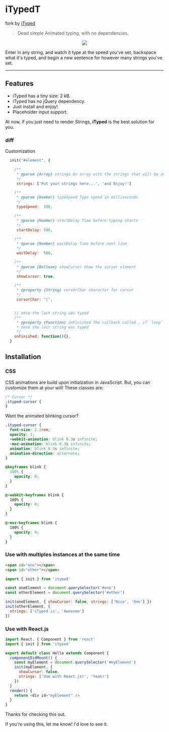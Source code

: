 # iTypedT

fork by [iTyped](https://github.com/luisvinicius167/ityped)

> Dead simple Animated typing, with no dependencies.

<p align="center">
  <img src="http://olkt8awja.bkt.clouddn.com/view.gif"/>
</p>

Enter in any string, and watch it type at the speed you've set, backspace what it's typed,
and begin a new sentence for however many strings you've set.

---

## Features

* iTyped has a tiny size: 2 kB.
* iTyped has no jQuery dependency.
* Just install and enjoy!
* Placeholder input support.

At now, if you just need to render Strings, **iTyped** is the best solution for you.

### diff

Customization

```javascript
  init("#element", {

    /**
     * @param {Array} strings An array with the strings that will be animated
     */
     strings: ['Put your strings here...', 'and Enjoy!']

    /**
     * @param {Number} typeSpeed Type speed in milliseconds
     */
     typeSpeed:  100,

    /**
     * @param {Number} startDelay Time before typing starts
     */
     startDelay: 500,

    /**
     * @param {Number} waitDelay Time before next line
     */
     waitDelay:  500,

    /**
     * @param {Bollean} showCursor Show the cursor element
     */
     showCursor: true,

    /**
     * @property {String} cursorChar character for cursor
     */
     cursorChar: "|",


    // once the last string was typed
    /**
     * @property {Function} onFinished The callback called , if `loop` is false,
     * once the last string was typed
     */
    onFinished: function(){},
  }
```

## Installation

### CSS

CSS animations are build upon initialzation in JavaScript. But, you can customize them at your will! These classes are:

```css
/* Cursor */
.ityped-cursor {
}
```

Want the animated blinking cursor?

```css
.ityped-cursor {
  font-size: 2.2rem;
  opacity: 1;
  -webkit-animation: blink 0.3s infinite;
  -moz-animation: blink 0.3s infinite;
  animation: blink 0.3s infinite;
  animation-direction: alternate;
}

@keyframes blink {
  100% {
    opacity: 0;
  }
}

@-webkit-keyframes blink {
  100% {
    opacity: 0;
  }
}

@-moz-keyframes blink {
  100% {
    opacity: 0;
  }
}
```

### Use with multiples instances at the same time

```html
<span id="one"></span>
<span id="other"></span>
```

```javascript
import { init } from 'ityped'

const oneElement = document.querySelector('#one')
const otherElement = document.querySelector('#other')

init(oneElement, { showCursor: false, strings: ['Nice', 'One'] })
init(otherElement, {
  strings: ['iTyped is', 'Awesome']
})
```

### Use with React.js

```javascript
import React, { Component } from 'react'
import { init } from 'ityped'

export default class Hello extends Component {
  componentDidMount() {
    const myElement = document.querySelector('#myElement')
    init(myElement, {
      showCursor: false,
      strings: ['Use with React.js!', 'Yeah!']
    })
  }
  render() {
    return <div id="myElement" />
  }
}
```

Thanks for checking this out.

If you're using this, let me know! I'd love to see it.
